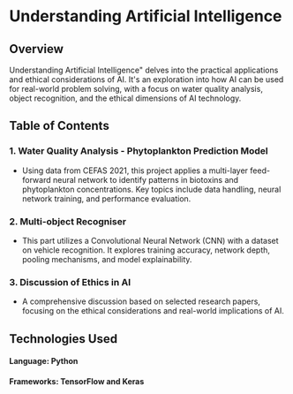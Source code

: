 # Understanding Artificial Intelligence

## Overview
Understanding Artificial Intelligence" delves into the practical applications and ethical considerations of AI. It's an exploration into how AI can be used for real-world problem solving, with a focus on water quality analysis, object recognition, and the ethical dimensions of AI technology.

 
## Table of Contents
### 1. Water Quality Analysis - Phytoplankton Prediction Model
   - Using data from CEFAS 2021, this project applies a multi-layer feed-forward neural network to identify patterns in biotoxins and phytoplankton concentrations. Key topics include data handling, neural network training, and performance evaluation.
### 2. Multi-object Recogniser
   - This part utilizes a Convolutional Neural Network (CNN) with a dataset on vehicle recognition. It explores training accuracy, network depth, pooling mechanisms, and model explainability.
### 3. Discussion of Ethics in AI
   - A comprehensive discussion based on selected research papers, focusing on the ethical considerations and real-world implications of AI.
  
## Technologies Used
#### Language: Python
#### Frameworks: TensorFlow and Keras
